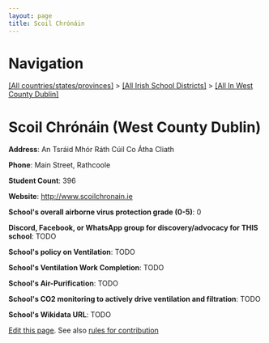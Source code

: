 ```yaml
---
layout: page
title: Scoil Chrónáin
---
```

# Navigation

[[All countries/states/provinces]](../../..) > [[All Irish School Districts]](../..) > [[All In West County Dublin]](..)

# Scoil Chrónáin (West County Dublin)

**Address**: An Tsráid Mhór Ráth Cúil Co Átha Cliath

**Phone**: Main Street, Rathcoole

**Student Count**: 396

**Website**: <http://www.scoilchronain.ie>

**School's overall airborne virus protection grade (0-5)**: 0

**Discord, Facebook, or WhatsApp group for discovery/advocacy for THIS school**: TODO

**School's policy on Ventilation**: TODO

**School's Ventilation Work Completion**: TODO

**School's Air-Purification**: TODO

**School's CO2 monitoring to actively drive ventilation and filtration**: TODO

**School's Wikidata URL**: TODO


[Edit this page](https://github.com/ventilate-schools/Ireland/edit/main/./Dublin_West_County_Dublin/Scoil_Chrónáin.md). See also [rules for contribution](../../../contribution-rules/)